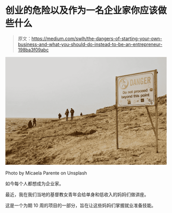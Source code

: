 # 创业的危险以及作为一名企业家你应该做些什么

> 原文：<https://medium.com/swlh/the-dangers-of-starting-your-own-business-and-what-you-should-do-instead-to-be-an-entrepreneur-198ba3f09abc>

![](img/3e9c7347a82fb9b4481f8b66f6de1cf1.png)

Photo by Micaela Parente on Unsplash

如今每个人都想成为企业家。

最近，我在我们当地的基督教女青年会给单身和低收入的妈妈们做讲座。

这是一个为期 10 周的项目的一部分，旨在让这些妈妈们掌握就业准备技能。